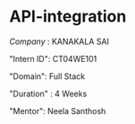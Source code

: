 # API-integration

*Company* : KANAKALA SAI

"Intern ID": CT04WE101

"Domain": Full Stack

"Duration" : 4 Weeks

"Mentor": Neela Santhosh
